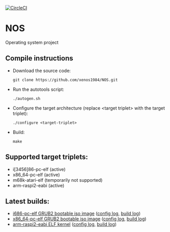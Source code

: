 [![CircleCI](https://circleci.com/gh/xenos1984/NOS.svg?style=svg)](https://circleci.com/gh/xenos1984/NOS)

# NOS
Operating system project

## Compile instructions
*	Download the source code:

		git clone https://github.com/xenos1984/NOS.git

*	Run the autotools script:

		./autogen.sh

*	Configure the target architecture (replace &lt;target triplet&gt; with the target triplet):

		./configure <target-triplet>

*	Build:

		make

## Supported target triplets:
* i[3456]86-pc-elf (active)
* x86\_64-pc-elf (active)
* m68k-atari-elf (temporarily not supported)
* arm-raspi2-eabi (active)

## Latest builds:
* [i686-pc-elf GRUB2 bootable iso image](http://manuelhohmann.ddns.net/osdev/nosrelease.php?file=i686-pc-elf/mp-acpi/NOS.iso) ([config log](http://manuelhohmann.ddns.net/osdev/nosrelease.php?file=i686-pc-elf/mp-acpi/config.log), [build log](http://manuelhohmann.ddns.net/osdev/nosrelease.php?file=i686-pc-elf/mp-acpi/build.log))
* [x86\_64-pc-elf GRUB2 bootable iso image](http://manuelhohmann.ddns.net/osdev/nosrelease.php?file=x86_64-pc-elf/mp-acpi/NOS.iso) ([config log](http://manuelhohmann.ddns.net/osdev/nosrelease.php?file=x86_64-pc-elf/mp-acpi/config.log), [build log](http://manuelhohmann.ddns.net/osdev/nosrelease.php?file=x86_64-pc-elf/mp-acpi/build.log))
* [arm-raspi2-eabi ELF kernel](http://manuelhohmann.ddns.net/osdev/nosrelease.php?file=arm-raspi2-eabi/mp/Kernel.elf) ([config log](http://manuelhohmann.ddns.net/osdev/nosrelease.php?file=arm-raspi2-eabi/mp/config.log), [build log](http://manuelhohmann.ddns.net/osdev/nosrelease.php?file=arm-raspi2-eabi/mp/build.log))

